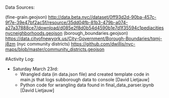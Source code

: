 Data Sources:

(fine-grain.geojson) http://data.beta.nyc//dataset/0ff93d2d-90ba-457c-9f7e-39e47bf2ac5f/resource/35dd04fb-81b3-479b-a074-a27a37888ce7/download/d085e2f8d0b54d4590b1e7d1f35594c1pediacitiesnycneighborhoods.geojson
(borough_boundaries.geojson)  https://data.cityofnewyork.us/City-Government/Borough-Boundaries/tqmj-j8zm
(nyc community districts) https://github.com/dwillis/nyc-maps/blob/master/community_districts.geojson


#Activity Log:

- Saturday March 23rd:
    - Wrangled data (in data.json file) and created template code in main.js that logs subborough data to console [David Lietjauw]
    - Python code for wrangling data found in final_data_parser.ipynb [David Lietjauw]